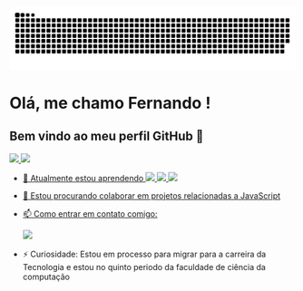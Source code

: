 ![Snake animation](https://github.com/wargreymon1997/wargreymon1997/blob/output/github-contribution-grid-snake.svg)
# Olá, me chamo Fernando !
## Bem vindo ao meu perfil GitHub 👋

<div>
<a href="https://github.com/seu-usuário-aqui">
<img loading="lazy" height="180em" src="https://github-readme-stats.vercel.app/api/top-langs/?username=wargreymon1997&layout=compact&langs_count=7&theme=dracula"/>
<img loading="lazy" height="180em" src="https://github-readme-stats.vercel.app/api?username=wargreymon1997&show_icons=true&theme=dracula&include_all_commits=true&count_private=true"/>
</div>


- 🌱 Atualmente estou aprendendo
  <img src="https://cdn.jsdelivr.net/gh/devicons/devicon/icons/html5/html5-original-wordmark.svg"  width="40px" />
  <img src="https://cdn.jsdelivr.net/gh/devicons/devicon/icons/css3/css3-original-wordmark.svg" width="40px" />
  <img src="https://cdn.jsdelivr.net/gh/devicons/devicon/icons/javascript/javascript-original.svg" width="40px" />
  
          
       
- 👯 Estou procurando colaborar em projetos relacionadas a JavaScript
- 📫 Como entrar em contato comigo: <p></p> <a href = "mailto:contato@augustofernando069@gmail.com"><img loading="lazy" src="https://img.shields.io/badge/Gmail-D14836?style=for-the-badge&logo=gmail&logoColor=white" target="_blank"></a>
- ⚡ Curiosidade: Estou em processo para migrar para a carreira da Tecnologia e estou no quinto periodo da faculdade de ciência da computação


